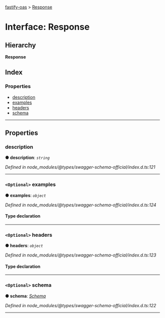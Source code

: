 [fastify-oas](../README.md) > [Response](../interfaces/response.md)

# Interface: Response

## Hierarchy

**Response**

## Index

### Properties

* [description](response.md#description)
* [examples](response.md#examples)
* [headers](response.md#headers)
* [schema](response.md#schema)

---

## Properties

<a id="description"></a>

###  description

**● description**: *`string`*

*Defined in node_modules/@types/swagger-schema-official/index.d.ts:121*

___
<a id="examples"></a>

### `<Optional>` examples

**● examples**: *`object`*

*Defined in node_modules/@types/swagger-schema-official/index.d.ts:124*

#### Type declaration

[exampleName: `string`]: `__type`

___
<a id="headers"></a>

### `<Optional>` headers

**● headers**: *`object`*

*Defined in node_modules/@types/swagger-schema-official/index.d.ts:123*

#### Type declaration

[headerName: `string`]: [Header](header.md)

___
<a id="schema"></a>

### `<Optional>` schema

**● schema**: *[Schema](schema.md)*

*Defined in node_modules/@types/swagger-schema-official/index.d.ts:122*

___

